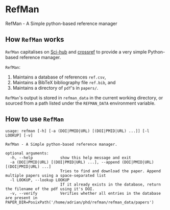 # RefMan
RefMan - A Simple python-based reference manager

## How `RefMan` works
`RefMan` capitalises on [Sci-hub](https://sci-hub.se/) and [crossref](https://crossref.org) to 
provide a very simple Python-based reference manager.

`RefMan`:
 1. Maintains a database of references `ref.csv`,
 2. Maintains a BibTeX bibliography file `ref.bib`, and
 3. Maintains a directory of `pdf`'s in `papers/`.

`RefMan`'s output is stored in `refman_data` in the current working directory, or sourced from a
path listed under the `REFMAN_DATA` environment variable.

## How to use `RefMan`

```
usage: refman [-h] [-a (DOI|PMID|URL) [(DOI|PMID|URL) ...]] [-l LOOKUP] [-v]

RefMan - A Simple python-based reference manager.

optional arguments:
  -h, --help            show this help message and exit
  -a (DOI|PMID|URL) [(DOI|PMID|URL) ...], --append (DOI|PMID|URL) [(DOI|PMID|URL) ...]
                        Tries to find and download the paper. Append multiple papers using a space-separated list
  -l LOOKUP, --lookup LOOKUP
                        If it already exists in the database, return the filename of the pdf using it's DOI.
  -v, --verify          Verifies whether all entries in the database are present in PAPER_DIR=PosixPath('/home/adrian/phd/refman/refman_data/papers')
```